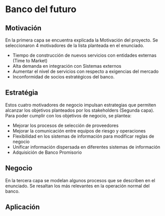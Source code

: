 # Banco del futuro

## Motivación
En la primera capa se encuentra explicada la Motivación del proyecto. Se seleccionaron 4 motivadores de la lista planteada en el enunciado. 
-	Tiempo de construcción de nuevos servicios con entidades externas (Time to Market)
-	Alta demanda en integración con Sistemas externos
-	Aumentar el nivel de servicios con respecto a exigencias del mercado
-	Inconformidad de socios estratégicos del banco.

## Estratégia
Estos cuatro motivadores de negocio impulsan estrategias que permiten alcanzar los objetivos planteados por los stakeholders (Segunda capa). Para poder cumplir con los objetivos de negocio, se plantea:

-	Mejorar los procesos de selección de proveedores
-	Mejorar la comunicación entre equipos de riesgo y operaciones
-	Flexibilidad en los sistemas de información para modificar reglas de negocio
-	Unificar información dispersada en diferentes sistemas de información
-	Adquisición de Banco Promisorio

## Negocio
En la tercera capa se modelan algunos procesos que se describen en el enunciado. Se resaltan los más relevantes en la operación normal del banco.

## Aplicación

